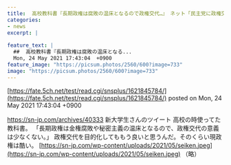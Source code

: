 ```yaml
---
title:  高校教科書『長期政権は腐敗の温床となるので政権交代…』　ネット「民主党に政権交代した結果、今でも負の遺産に日本は苦しめられている  
categories:
- news
excerpt: |
  
feature_text: |
  ##  高校教科書『長期政権は腐敗の温床となる...
  Mon, 24 May 2021 17:43:04  +0900
feature_image: "https://picsum.photos/2560/600?image=733"
image: "https://picsum.photos/2560/600?image=733"
---
```


[https://fate.5ch.net/test/read.cgi/snsplus/1621845784/](https://fate.5ch.net/test/read.cgi/snsplus/1621845784/)
posted on Mon, 24 May 2021 17:43:04  +0900

<!--more-->

https://sn-jp.com/archives/40333 新大学生さんのツイート 高校の時使ってた教科書。 「長期政権は金権腐敗や秘密主義の温床となるので、政権交代の意義は少なくない。」 政権交代を目的化してももう良いと思うんだ。そのくらい現政権は酷い。 [https://sn-jp.com/wp-content/uploads/2021/05/seiken.jpeg](https://sn-jp.com/wp-content/uploads/2021/05/seiken.jpeg) （略）
